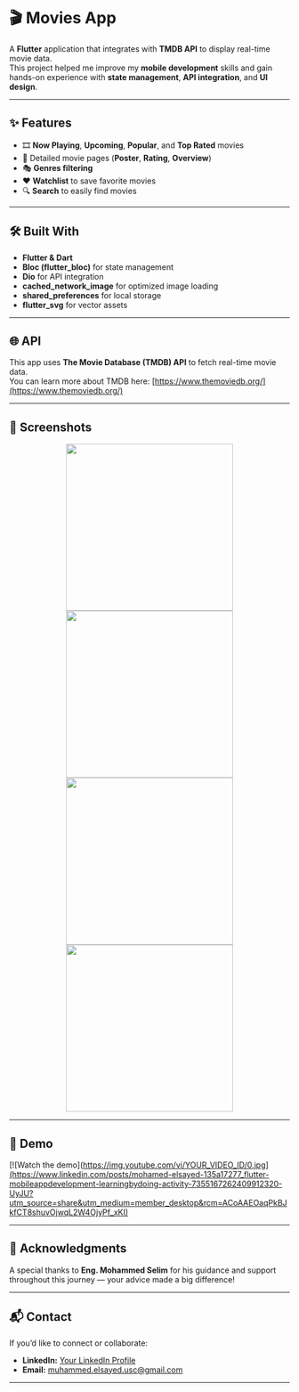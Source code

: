 # 🎬 Movies App  

A **Flutter** application that integrates with **TMDB API** to display real-time movie data.  
This project helped me improve my **mobile development** skills and gain hands-on experience with **state management**, **API integration**, and **UI design**.  

---

## ✨ Features  
- 🎞️ **Now Playing**, **Upcoming**, **Popular**, and **Top Rated** movies  
- 📄 Detailed movie pages (**Poster**, **Rating**, **Overview**)  
- 🎭 **Genres filtering**  
- ❤️ **Watchlist** to save favorite movies  
- 🔍 **Search** to easily find movies  

---

## 🛠️ Built With  
- **Flutter & Dart**  
- **Bloc (flutter_bloc)** for state management  
- **Dio** for API integration  
- **cached_network_image** for optimized image loading  
- **shared_preferences** for local storage  
- **flutter_svg** for vector assets  

---

## 🌐 API  
This app uses **The Movie Database (TMDB) API** to fetch real-time movie data.  
You can learn more about TMDB here: [https://www.themoviedb.org/](https://www.themoviedb.org/)  

---

## 📸 Screenshots  

<p align="center">
  <img src="https://github.com/user-attachments/assets/c778840f-7236-4ea0-964d-431bf05fddae" width="300"/>
  <img src="https://github.com/user-attachments/assets/1feeda05-c329-4578-85b2-49fe16d2c738" width="300"/>
  <img src="https://github.com/user-attachments/assets/c548469d-840f-40bb-868c-d4af10fba47a" width="300"/>
  <img src="https://github.com/user-attachments/assets/2fd5d4c5-bf33-4f6c-baee-9a55ff433e79" width="300"/>
</p>



---


## 🎥 Demo  
>
[![Watch the demo](https://img.youtube.com/vi/YOUR_VIDEO_ID/0.jpg](https://www.linkedin.com/posts/mohamed-elsayed-135a17277_flutter-mobileappdevelopment-learningbydoing-activity-7355167262409912320-UyJU?utm_source=share&utm_medium=member_desktop&rcm=ACoAAEOaqPkBJkfCT8shuvOjwqL2W4OjyPf_xKI)


---

## 🙏 Acknowledgments  
A special thanks to **Eng. Mohammed Selim** for his guidance and support throughout this journey — your advice made a big difference!  

---

## 📬 Contact  
If you’d like to connect or collaborate:  
- **LinkedIn:** [Your LinkedIn Profile](https://www.linkedin.com/in/mohamed-elsayed-135a17277/)  
- **Email:** muhammed.elsayed.usc@gmail.com 

---



